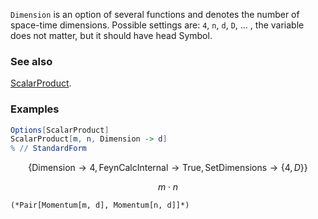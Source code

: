 `Dimension` is an option of several functions and denotes the number of space-time dimensions. Possible settings are: `4`, `n`, `d`, `D`, ... , the variable does not matter, but it should have head Symbol.

### See also

[ScalarProduct](ScalarProduct).

### Examples

```mathematica
Options[ScalarProduct]
ScalarProduct[m, n, Dimension -> d]
% // StandardForm
```

$$\{\text{Dimension}\to 4,\text{FeynCalcInternal}\to \text{True},\text{SetDimensions}\to \{4,D\}\}$$

$$m\cdot n$$

```
(*Pair[Momentum[m, d], Momentum[n, d]]*)
```